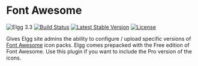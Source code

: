 Font Awesome
==============

![Elgg 3.3](https://img.shields.io/badge/Elgg-3.3-green.svg)
[![Build Status](https://scrutinizer-ci.com/g/ColdTrick/fontawesome/badges/build.png?b=master)](https://scrutinizer-ci.com/g/ColdTrick/fontawesome/build-status/master)
[![Latest Stable Version](https://poser.pugx.org/coldtrick/fontawesome/v/stable.svg)](https://packagist.org/packages/coldtrick/fontawesome)
[![License](https://poser.pugx.org/coldtrick/fontawesome/license.svg)](https://packagist.org/packages/coldtrick/fontawesome)

Gives Elgg site admins the ability to configure / upload specific versions of [Font Awesome][fontawesome_url] icon packs. Elgg comes prepacked with the Free edition of Font Awesome. Use this plugin if you want to include the Pro version of the icons.

[fontawesome_url]: https://fontawesome.com/